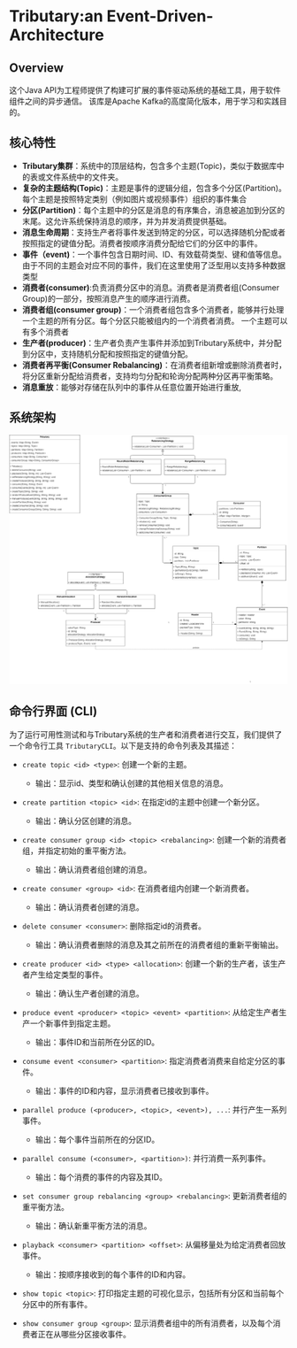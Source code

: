 # Tributary:an Event-Driven-Architecture

## Overview

这个Java API为工程师提供了构建可扩展的事件驱动系统的基础工具，用于软件组件之间的异步通信。
该库是Apache Kafka的高度简化版本，用于学习和实践目的。

## 核心特性

- **Tributary集群**：系统中的顶层结构，包含多个主题(Topic)，类似于数据库中的表或文件系统中的文件夹。
- **复杂的主题结构(Topic)**：主题是事件的逻辑分组，包含多个分区(Partition)。每个主题是按照特定类别（例如图片或视频事件）组织的事件集合
- **分区(Partition)**：每个主题中的分区是消息的有序集合，消息被追加到分区的末尾。这允许系统保持消息的顺序，并为并发消费提供基础。
- **消息生命周期**：支持生产者将事件发送到特定的分区，可以选择随机分配或者按照指定的键值分配。消费者按顺序消费分配给它们的分区中的事件。
- **事件（event)**：一个事件包含日期时间、ID、有效载荷类型、键和值等信息。由于不同的主题会对应不同的事件，我们在这里使用了泛型用以支持多种数据类型
- **消费者(consumer)**:负责消费分区中的消息。消费者是消费者组(Consumer Group)的一部分，按照消息产生的顺序进行消费。
- **消费者组(consumer group)**：一个消费者组包含多个消费者，能够并行处理一个主题的所有分区。每个分区只能被组内的一个消费者消费。 一个主题可以有多个消费者
- **生产者(producer)**：生产者负责产生事件并添加到Tributary系统中，并分配到分区中，支持随机分配和按照指定的键值分配。
- **消费者再平衡(Consumer Rebalancing)**：在消费者组新增或删除消费者时，将分区重新分配给消费者，支持均匀分配和轮询分配两种分区再平衡策略。
- **消息重放**：能够对存储在队列中的事件从任意位置开始进行重放,

## 系统架构
![系统架构](UML.png)

## 命令行界面 (CLI)
为了运行可用性测试和与Tributary系统的生产者和消费者进行交互，我们提供了一个命令行工具 `TributaryCLI`。以下是支持的命令列表及其描述：
- `create topic <id> <type>`: 创建一个新的主题。
    - 输出：显示id、类型和确认创建的其他相关信息的消息。

- `create partition <topic> <id>`: 在指定id的主题中创建一个新分区。
    - 输出：确认分区创建的消息。

- `create consumer group <id> <topic> <rebalancing>`: 创建一个新的消费者组，并指定初始的重平衡方法。
    - 输出：确认消费者组创建的消息。

- `create consumer <group> <id>`: 在消费者组内创建一个新消费者。
    - 输出：确认消费者创建的消息。

- `delete consumer <consumer>`: 删除指定id的消费者。
    - 输出：确认消费者删除的消息及其之前所在的消费者组的重新平衡输出。

- `create producer <id> <type> <allocation>`: 创建一个新的生产者，该生产者产生给定类型的事件。
    - 输出：确认生产者创建的消息。

- `produce event <producer> <topic> <event> <partition>`: 从给定生产者生产一个新事件到指定主题。
    - 输出：事件ID和当前所在分区的ID。

- `consume event <consumer> <partition>`: 指定消费者消费来自给定分区的事件。
    - 输出：事件的ID和内容，显示消费者已接收到事件。

- `parallel produce (<producer>, <topic>, <event>), ...`: 并行产生一系列事件。
    - 输出：每个事件当前所在的分区ID。

- `parallel consume (<consumer>, <partition>)`: 并行消费一系列事件。
    - 输出：每个消费的事件的内容及其ID。

- `set consumer group rebalancing <group> <rebalancing>`: 更新消费者组的重平衡方法。
    - 输出：确认新重平衡方法的消息。

- `playback <consumer> <partition> <offset>`: 从偏移量处为给定消费者回放事件。
    - 输出：按顺序接收到的每个事件的ID和内容。
- `show topic <topic>`: 打印指定主题的可视化显示，包括所有分区和当前每个分区中的所有事件。

- `show consumer group <group>`: 显示消费者组中的所有消费者，以及每个消费者正在从哪些分区接收事件。
